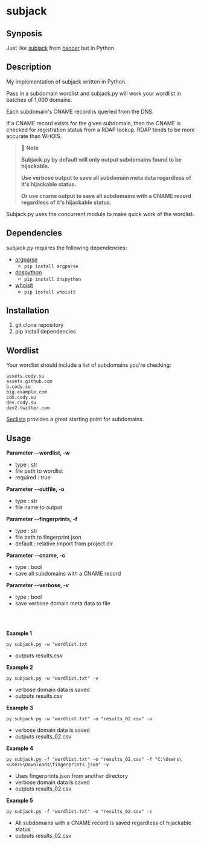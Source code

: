 # subjack

## Synposis

Just like [subjack](https://github.com/haccer/subjack) from [haccer](https://github.com/haccer) but in Python.

## Description

My implementation of subjack written in Python. 

Pass in a subdomain wordlist and subjack.py will work your wordlist in batches of 1,000 domains.

Each subdomain's CNAME record is queried from the DNS. 

If a CNAME record exists for the given subdomain, then the CNAME is checked for registration status from a RDAP lookup. RDAP tends to be more accurate than WHOIS.

> 📘 **Note**
>
> **Subjack.py by default will only output subdomains found to be hijackable.**
>
> **Use verbose output to save all subdomain meta data regardless of it's hijackable status.**
>
> **Or use cname output to save all subdomains with a CNAME record regardless of it's hijackable status.**

Subjack.py uses the concurrent module to make quick work of the wordlist.

## Dependencies
subjack.py requires the following dependencies:
- [argparse](https://pypi.org/project/argparse/)
  - `pip install argparse`
- [dnspython](https://pypi.org/project/dnspython/)
  - `pip install dnspython`
- [whoisit](https://pypi.org/project/whoisit/)
  - `pip install whoisit`

## Installation

1. git clone repository
2. pip install dependencies

## Wordlist

Your wordlist should include a list of subdomains you're checking:

```
assets.cody.su
assets.github.com
b.cody.su
big.example.com
cdn.cody.su
dev.cody.su
dev2.twitter.com
```


[Seclists](https://github.com/danielmiessler/SecLists/tree/master/Discovery/DNS) provides a great starting point for subdomains.

## Usage

**Parameter --wordlist, -w**
- type : str
- file path to wordlist
- required : true

**Parameter --outfile, -o**
- type : str
- file name to output

**Parameter --fingerprints, -f**
- type : str
- file path to fingerprint.json
- default : relative import from project dir

**Parameter --cname, -c**
- type : bool
- save all subdomains with a CNAME record

**Parameter --verbose, -v**
- type : bool
- save verbose domain meta data to file

<br/>
<br/>

**Example 1**

`py subjack.py -w "wordlist.txt`

- outputs results.csv

**Example 2**

`py subjack.py -w "wordlist.txt" -v`

- verbose domain data is saved
- outputs results.csv

**Example 3**

`py subjack.py -w "wordlist.txt" -o "results_02.csv" -v`

- verbose domain data is saved
- outputs results_02.csv

**Example 4**

`py subjack.py -f "wordlist.txt" -o "results_02.csv" -f "C:\Users\<user>\Downloads\fingerprints.json" -v`

- Uses fingerprints.json from another directory
- verbose domain data is saved
- outputs results_02.csv

**Example 5**

`py subjack.py -f "wordlist.txt" -o "results_02.csv" -c`

- All subdomains with a CNAME record is saved regardless of hijackable status
- outputs results_02.csv
